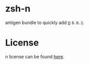 # zsh-n

antigen bundle to quickly add [n](https://github.com/tj/n) `8.0.2`.

# License

n license can be found [here](https://github.com/tj/n/blob/master/LICENSE).
